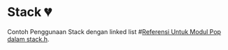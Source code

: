 # Stack 💔
Contoh Penggunaan Stack dengan linked list
#[Referensi Untuk Modul Pop dalam stack.h](https://www.geeksforgeeks.org/stack-using-linked-list-in-c/).
